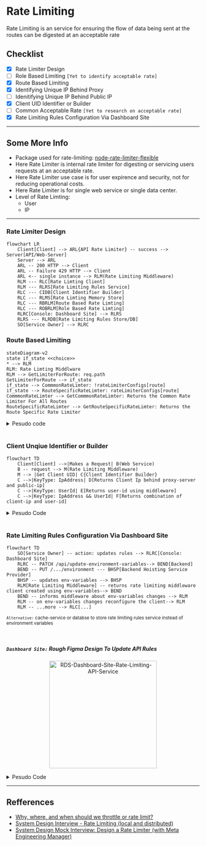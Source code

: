 # Rate Limiting

Rate Limiting is an service for ensuring the flow of data being sent at the
routes can be digested at an acceptable rate

## Checklist

- [x] Rate Limiter Design
- [ ] Role Based Limiting `[Yet to identify acceptable rate]`
- [x] Route Based Limiting
- [x] Identifying Unique IP Behind Proxy
- [ ] Idenitifying Unique IP Behind Public IP
- [x] Client UID Identifier or Builder
- [ ] Common Acceptable Rate `[Yet to research on acceptable rate]`
- [x] Rate Limiting Rules Configuration Via Dashboard Site

---

## Some More Info

- Package used for rate-limiting:
  [node-rate-limiter-flexible](https://github.com/animir/node-rate-limiter-flexible)
- Here Rate Limiter is internal rate limiter for digesting or servicing users
  requests at an acceptable rate.
- Here Rate Limiter use case is for user expirence and security, not for
  reducing operational costs.
- Here Rate Limiter is for single web service or single data center.
- Level of Rate Limting:
  - User
  - IP

---

### Rate Limiter Design

```mermaid
flowchart LR
    Client[Client] --> ARL{API Rate Limiter} -- success --> Server[API/Web-Server]
    Server --> ARL
    ARL -- 200 HTTP --> Client
    ARL -- Failure 429 HTTP --> Client
    ARL <-- single instance --> RLM(Rate Limiting Middleware)
    RLM --- RLC[Rate Limting Client]
    RLM --- RLRS[Rate Limiting Rules Service]
    RLC --- CIDB[Client Identifier Builder]
    RLC --- RLMS[Rate Limting Memory Store]
    RLC --- RBRLM[Route Based Rate Limting]
    RLC --- ROBRLM[Role Based Rate Limting]
    RLRC[Console: Dashboard Site] --> RLRS
    RLRS --- RLRDB[Rate Limiting Rules Store/DB]
    SO[Service Owner] --> RLRC
```

### Route Based Limiting

```mermaid
stateDiagram-v2
state if_state <<choice>>
* --> RLM
RLM: Rate Limting Middlware
RLM --> GetLimiterForRoute: req.path
GetLimiterForRoute --> if_state
if_state --> CommmonRateLimter: !rateLimiterConfigs[route]
if_state --> RouteSpecificRateLimter: rateLimiterConfigs[route]
CommmonRateLimter --> GetCommmonRateLimter: Returns the Common Rate Limiter For All Routes
RouteSpecificRateLimter --> GetRouteSpecificRateLimter: Returns the Route Specific Rate Limiter

```

<details>
<summary>
Pesudo code
</summary>

```ts
const rateLimiter = require('node-rate-limiter-flexible');

// Create a common rate limiter instance with default options
const commonRateLimiter = new rateLimiter.RateLimiterMemory({
  points: 100,
  duration: 60,
});

// Define rate limiter configurations for specific routes
const rateLimiterConfigs = {
  '/route1': {
    points: 50,
    duration: 60,
  },
  '/route2': {
    points: 20,
    duration: 60,
  },
  // ...
};

// Create a map to store rate limiter instances for specific routes
const routeRateLimiters = new Map();

// Middleware function to apply rate limiting for specific routes
function specificRateLimiterMiddleware(req, res, next) {
  const routeRateLimiter = getLimiterForRoute(req.path);

  routeRateLimiter
    .consume(req.ip)
    .then(() => {
      next();
    })
    .catch(() => {
      res.status(429).send('Too many requests');
    });
}

// Function to get the rate limiter instance for a specific route
function getLimiterForRoute(route) {
  if (rateLimiterConfigs[route]) {
    if (!routeRateLimiters.has(route)) {
      routeRateLimiters.set(
        route,
        new rateLimiter.RateLimiterMemory(rateLimiterConfigs[route])
      );
    }
    return routeRateLimiters.get(route);
  } else {
    return commonRateLimiter;
  }
}
```

</details>

<br>

### Client Unqiue Identifier or Builder

```mermaid
flowchart TD
    Client[Client] -->|Makes a Request| B(Web Service)
    B -- request --> M(Rate Limiting Middleware)
    M --> |Get Client UID| C{Client Identifier Builder}
    C -->|KeyType: IpAddress| D[Returns Client Ip behind proxy-server and public-ip]
    C -->|KeyType: UserId| E[Returns user-id using middleware]
    C -->|KeyType: IpAddress && UserId| F[Returns combination of client-ip and user-id]
```

<details>
<summary>Pesudo Code</summary>

```ts
function getClientUniqueIdentifier(request, type = 'ipaddress') {
  const ipAddress = getClientIp(request);
  const userId = request.userData.id;

  if (type === 'userId') {
    return userId;
  } else if (type === 'combo') {
    return `key-${ipAddress}_${userId}`;
  }
  return ipAddress;
}

function getClientIp(request) {
  const xForwardedForHeader = req.headers['x-forwarded-for'];
  if (xForwardedForHeader && typeof xForwardedForHeader === 'string') {
    return xForwardedForHeader.split(',')[0].trim();
  } else if (request.connection && request.socket.remoteAddress) {
    return request.socket.remoteAddress;
  } else {
    return request.ip;
  }
}
```

</details>

<br>

### Rate Limiting Rules Configuration Via Dashboard Site

```mermaid
flowchart TD
    SO[Service Owner] -- action: updates rules --> RLRC[Console: Dashboard Site]
    RLRC -- PATCH /api/update-environment-variables--> BEND[Backend]
    BEND -- PUT /.../environment --- BHSP[Backend Hoisting Service Provider]
    BHSP -- updates env-variables --> BHSP
    RLM[Rate Limiting Middleware] -- returns rate limiting middleware client created using env-variables--> BEND
    BEND -- informs middleware about env-variables changes --> RLM
    RLM -- on env-variables changes reconfigure the client--> RLM
    RLM -- ...more --> RLC[...]
```

<small>`Alternative:` cache-service or databse to store rate limiting rules
service instead of environment variables</small>

<br>

##### `Dashboard Site:` Rough Figma Design To Update API Rules

<p align="center">
<img class="resource_tiles--hubFileTileInnerImage--dxC1c" src="https://s3-alpha.figma.com/hub/file/3112038267/3ed8a87a-4f7b-471f-801c-e17fb2d9afc6-cover.png" loading="lazy" alt="RDS-Dashboard-Site-Rate-Limiting-API-Service" draggable="false" width="280px">
</p>

<details>
<summary>Pesudo Code</summary>

```ts
//TODO: write code for both dashboard and backend

// Dashboard site

// Backend server
```

</details>

---

## Refferences

- [Why, where, and when should we throttle or rate limit?](https://www.youtube.com/watch?v=CW4gVlU0xtU)
- [System Design Interview - Rate Limiting (local and distributed)](https://www.youtube.com/watch?v=FU4WlwfS3G0)
- [System Design Mock Interview: Design a Rate Limiter (with Meta Engineering Manager)](https://www.youtube.com/watch?v=SgWb6tWx3S8)
